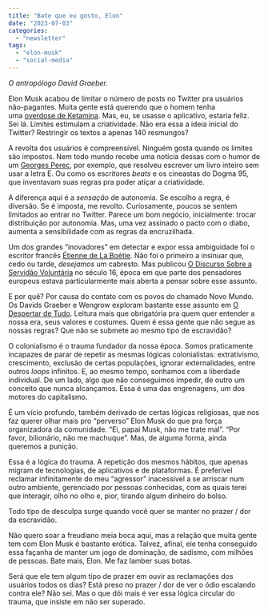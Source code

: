 ```yaml
---
title: "Bate que eu gosto, Elon"
date: "2023-07-03"
categories: 
  - "newsletter"
tags: 
  - "elon-musk"
  - "social-media"
---
```


_O antropólogo David Graeber._

Elon Musk acabou de limitar o número de posts no Twitter pra usuários não-pagantes. Muita gente está querendo que o homem tenha uma [overdose de Ketamina](https://www.wsj.com/articles/silicon-valley-microdosing-ketamine-lsd-magic-mushrooms-d381e214?utm_source=substack&utm_medium=email). Mas, eu, se usasse o aplicativo, estaria feliz. Sei lá. Limites estimulam a criatividade. Não era essa a ideia inicial do Twitter? Restringir os textos a apenas 140 resmungos?

A revolta dos usuários é compreensível. Ninguém gosta quando os limites são impostos. Nem todo mundo recebe uma notícia dessas com o humor de um [Georges Perec](https://pt.wikipedia.org/wiki/Georges_Perec), por exemplo, que resolveu escrever um livro inteiro sem usar a letra E. Ou como os escritores _beats_ e os cineastas do Dogma 95, que inventavam suas regras pra poder atiçar a criatividade.

A diferença aqui é a _sensação_ de autonomia. Se escolho a regra, é diversão. Se é imposta, me revolto. Curiosamente, poucos se sentem limitados ao entrar no Twitter. Parece um bom negócio, inicialmente: trocar distribuição por autonomia. Mas, uma vez assinado o pacto com o diabo, aumenta a sensibilidade com as regras da encruzilhada.

Um dos grandes “inovadores” em detectar e expor essa ambiguidade foi o escritor francês [Étienne de La Boétie](https://pt.wikipedia.org/wiki/%C3%89tienne_de_La_Bo%C3%A9tie). Não foi o primeiro a insinuar que, cedo ou tarde, _desejamos_ um cabresto. Mas publicou [O Discurso Sobre a Servidão Voluntária](https://edisciplinas.usp.br/pluginfile.php/2014171/mod_resource/content/1/Servidao_voluntaria_Boetie.pdf) no século 16, época em que parte dos pensadores europeus estava particularmente mais aberta a pensar sobre esse assunto.

E por quê? Por causa do contato com os povos do chamado Novo Mundo. Os Davids Graeber e Wengrow exploram bastante esse assunto em [O Despertar de Tudo](https://www.amazon.com.br/despertar-tudo-nova-hist%C3%B3ria-humanidade/dp/655921172X?_encoding=UTF8&pd_rd_w=BdeBf&content-id=amzn1.sym.b984772f-84a1-42a5-ad41-901cc4abe69d&pf_rd_p=b984772f-84a1-42a5-ad41-901cc4abe69d&pf_rd_r=RPT8A9R3A55C21BDQK58&pd_rd_wg=tMzNL&pd_rd_r=34c3f62f-993d-4446-8534-b6985e26e5e5&linkCode=ll1&tag=eduf-20&linkId=7ab44192719a15f1cb602c215b2bc2c8&language=pt_BR&ref_=as_li_ss_tl). Leitura mais que obrigatória pra quem quer entender a nossa era, seus valores e costumes. Quem é essa gente que não segue as nossas regras? Que não se submete ao mesmo tipo de escravidão?

O colonialismo é o trauma fundador da nossa época. Somos praticamente incapazes de parar de repetir as mesmas lógicas colonialistas: extrativismo, crescimento, exclusão de certas populações, ignorar externalidades, entre outros _loops_ infinitos. E, ao mesmo tempo, sonhamos com a liberdade individual. De um lado, algo que não conseguimos impedir, de outro um conceito que nunca alcançamos. Essa é uma das engrenagens, um dos motores do capitalismo.

É um vício profundo, também derivado de certas lógicas religiosas, que nos faz querer olhar mais pro “perverso” Elon Musk do que pra força organizadora da comunidade. “Ei, papai Musk, não me trate mal”. “Por favor, bilionário, não me machuque”. Mas, de alguma forma, ainda queremos a punição.

Essa é a lógica do trauma. A repetição dos mesmos hábitos, que apenas migram de tecnologias, de aplicativos e de plataformas. É preferível reclamar infinitamente do meu “agressor” inacessível a se arriscar num outro ambiente, gerenciado por pessoas conhecidas, com as quais terei que interagir, olho no olho e, pior, tirando algum dinheiro do bolso.

Todo tipo de desculpa surge quando você quer se manter no prazer / dor da escravidão.

Não quero soar a freudiano meia boca aqui, mas a relação que muita gente tem com Elon Musk é bastante erótica. Talvez, afinal, ele tenha conseguido essa façanha de manter um jogo de dominação, de sadismo, com milhões de pessoas. Bate mais, Elon. Me faz lamber suas botas.

Será que ele tem algum tipo de prazer em ouvir as reclamações dos usuários todos os dias? Está preso no prazer / dor de ver o ódio escalando contra ele? Não sei. Mas o que dói mais é ver essa lógica circular do trauma, que insiste em não ser superado.
